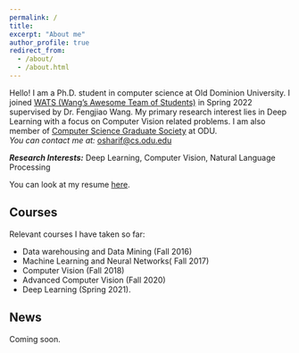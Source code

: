 ```yaml
---
permalink: /
title:
excerpt: "About me"
author_profile: true
redirect_from: 
  - /about/
  - /about.html
---
```




Hello! I am a Ph.D. student in computer science at Old Dominion University. I joined [WATS (Wang’s Awesome Team of Students)](https://fengjiaowang7.github.io/) in Spring 2022 supervised by Dr. Fengjiao Wang.
My primary research interest lies in Deep Learning with a focus on Computer Vision related problems. I am also member of [Computer Science Graduate Society](https://odu.campusgroups.com/csgs/home/) at ODU.  
*You can contact me at:* osharif@cs.odu.edu  

***Research Interests:*** Deep Learning, Computer Vision, Natural Language Processing 

You can look at my resume [here](https://omarsharif786.github.io/files/Resume_OmarSharif(New).pdf).

Courses
-----
Relevant courses I have taken so far:
* Data warehousing and Data Mining (Fall 2016)
* Machine Learning and Neural Networks( Fall 2017) 
* Computer Vision (Fall 2018)
* Advanced Computer Vision (Fall 2020)
* Deep Learning (Spring 2021).

News
-----
Coming soon.



